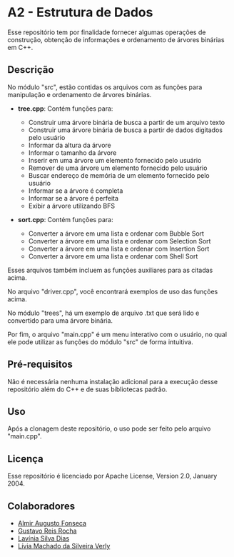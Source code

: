 # A2 - Estrutura de Dados

Esse repositório tem por finalidade fornecer algumas operações de construção, obtenção de informações e ordenamento de árvores binárias em C++.

## Descrição

No módulo "src", estão contidas os arquivos com as funções para manipulação e ordenamento de árvores binárias.

- **tree.cpp**: Contém funções para:
  - Construir uma árvore binária de busca a partir de um arquivo texto
  - Construir uma árvore binária de busca a partir de dados digitados pelo usuário
  - Informar da altura da árvore
  - Informar o tamanho da árvore
  - Inserir em uma árvore um elemento fornecido pelo usuário
  - Remover de uma árvore um elemento fornecido pelo usuário
  - Buscar endereço de memória de um elemento fornecido pelo usuário
  - Informar se a árvore é completa
  - Informar se a árvore é perfeita
  - Exibir a árvore utilizando BFS

- **sort.cpp**: Contém funções para:
  - Converter a árvore em uma lista e ordenar com Bubble Sort
  - Converter a árvore em uma lista e ordenar com Selection Sort
  - Converter a árvore em uma lista e ordenar com Insertion Sort
  - Converter a árvore em uma lista e ordenar com Shell Sort

Esses arquivos também incluem as funções auxiliares para as citadas acima.

No arquivo "driver.cpp", você encontrará exemplos de uso das funções acima.

No módulo "trees", há um exemplo de arquivo .txt que será lido e convertido para uma árvore binária.

Por fim, o arquivo "main.cpp" é um menu interativo com o usuário, no qual ele pode utilizar as funções do módulo "src" de forma intuitiva.

## Pré-requisitos

Não é necessária nenhuma instalação adicional para a execução desse repositório além do C++ e de suas bibliotecas padrão.

## Uso

Após a clonagem deste repositório, o uso pode ser feito pelo arquivo "main.cpp".

## Licença

Esse repositório é licenciado por Apache License, Version 2.0, January 2004.

## Colaboradores

- [Almir Augusto Fonseca](https://github.com/AlmirFonseca)
- [Gustavo Reis Rocha](https://github.com/gustavorrocha)
- [Lavínia Silva Dias](https://github.com/LaviniaSD)
- [Lívia Machado da Silveira Verly](https://github.com/liviaverly)


